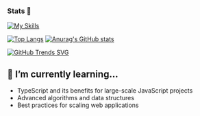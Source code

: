### Stats 🚀

[![My Skills](https://skillicons.dev/icons?i=java,ts,spring,react,postgres&theme=light)](https://skillicons.dev)

[![Top Langs](https://github-readme-stats.vercel.app/api/top-langs/?username=iliareshetov&layout=compact&hide=html,css)]([https://github.com/iliareshetov](https://github.com/anuraghazra/github-readme-stats))
[![Anurag's GitHub stats](https://github-readme-stats.vercel.app/api?username=iliareshetov&hide=stars,commits)](https://github.com/anuraghazra/github-readme-stats)

[![GitHub Trends SVG](https://api.githubtrends.io/user/svg/iliareshetov/langs)](https://githubtrends.io)


## 🌱 I’m currently learning...

- TypeScript and its benefits for large-scale JavaScript projects
- Advanced algorithms and data structures
- Best practices for scaling web applications

